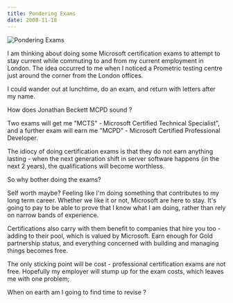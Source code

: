```yaml
---
title: Pondering Exams
date: 2008-11-18
---
```


![Pondering Exams](https://source.unsplash.com/2aFp6EWWs58/1600x900)

I am thinking about doing some Microsoft certification exams to attempt to stay current while commuting to and from my current employment in London. The idea occurred to me when I noticed a Prometric testing centre just around the corner from the London offices.

I could wander out at lunchtime, do an exam, and return with letters after my name.

How does Jonathan Beckett MCPD sound ?

Two exams will get me "MCTS" - Microsoft Certified Technical Specialist", and a further exam will earn me "MCPD" - Microsoft Certified Professional Developer.

The idiocy of doing certification exams is that they do not earn anything lasting - when the next generation shift in server software happens (in the next 2 years), the qualifications will become worthless.

So why bother doing the exams?

Self worth maybe? Feeling like I'm doing something that contributes to my long term career. Whether we like it or not, Microsoft are here to stay. It's going to pay to be able to prove that I know what I am doing, rather than rely on narrow bands of experience.

Certifications also carry with them benefit to companies that hire you too - adding to their pool, which is valued by Microsoft. Earn enough for Gold partnership status, and everything concerned with building and managing things becomes free.

The only sticking point will be cost - professional certification exams are not free. Hopefully my employer will stump up for the exam costs, which leaves me with one problem;

When on earth am I going to find time to revise ?